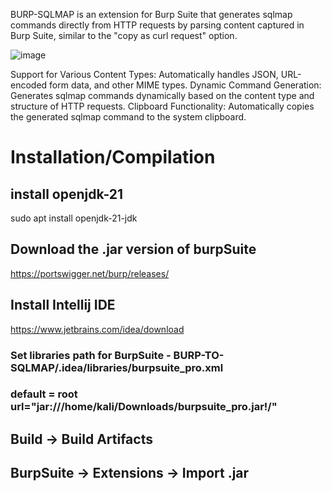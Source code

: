 BURP-SQLMAP is an extension for Burp Suite that generates sqlmap commands directly from HTTP requests by parsing content captured in Burp Suite, similar to the "copy as curl request" option. 

![image](https://github.com/CIPHERVUE/BURP-TO-SQLMAP/assets/98955798/c88bd49a-45d1-4fc8-a385-7e639ebf17f0)


Support for Various Content Types: Automatically handles JSON, URL-encoded form data, and other MIME types.
Dynamic Command Generation: Generates sqlmap commands dynamically based on the content type and structure of HTTP requests.
Clipboard Functionality: Automatically copies the generated sqlmap command to the system clipboard.

# Installation/Compilation

## install openjdk-21
sudo apt install openjdk-21-jdk

## Download the .jar version of burpSuite
https://portswigger.net/burp/releases/

## Install Intellij IDE 
https://www.jetbrains.com/idea/download

### Set libraries path for BurpSuite - BURP-TO-SQLMAP/.idea/libraries/burpsuite_pro.xml
### default = root url="jar:///home/kali/Downloads/burpsuite_pro.jar!/" 

## Build -> Build Artifacts 

## BurpSuite -> Extensions -> Import .jar

